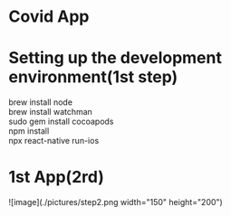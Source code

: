 # Covid App

# Setting up the development environment(1st step)
brew install node  
brew install watchman  
sudo gem install cocoapods  
npm install  
npx react-native run-ios  
# 1st App(2rd)
![image](./pictures/step2.png  width="150" height="200")
